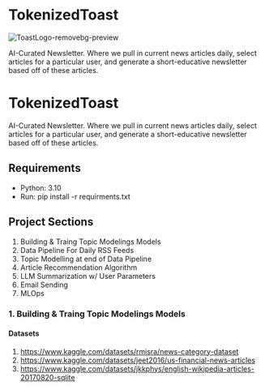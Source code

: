 # TokenizedToast
  ![ToastLogo-removebg-preview](https://github.com/Charles-Gormley/TokenizedToast/assets/76138796/196513e4-dac5-46a8-9134-34e7b9ee51e3)

AI-Curated Newsletter. Where we pull in current news articles daily, select articles for a particular user, and generate a short-educative newsletter based off of these articles.


# TokenizedToast
AI-Curated Newsletter. Where we pull in current news articles daily, select articles for a particular user, and generate a short-educative newsletter based off of these articles.

## Requirements
* Python: 3.10
* Run: pip install -r requirments.txt


## Project Sections
1. Building & Traing Topic Modelings Models
2. Data Pipeline For Daily RSS Feeds 
3. Topic Modelling at end of Data Pipeline
4. Article Recommendation Algorithm
5. LLM Summarization w/ User Parameters 
6. Email Sending
7. MLOps

### 1. Building & Traing Topic Modelings Models
#### Datasets 
1. https://www.kaggle.com/datasets/rmisra/news-category-dataset
2. https://www.kaggle.com/datasets/jeet2016/us-financial-news-articles
3. https://www.kaggle.com/datasets/jkkphys/english-wikipedia-articles-20170820-sqlite

